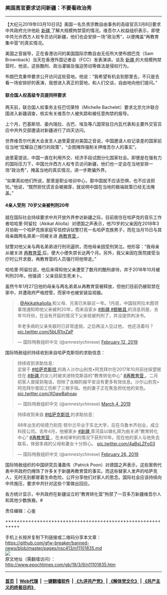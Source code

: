 ### 美国高官要求访问新疆：不要看政治秀
------------------------

<p>
 【大纪元2019年03月10日讯】美国一名负责宗教自由事务的高级官员3月8日要求中共政府允许他赴
 <a href="http://www.epochtimes.com/gb/tag/%E6%96%B0%E7%96%86.html">
  新疆
 </a>
 了解大规模拘禁营的情况。维吾尔人权益组织表示，即使中共允许西方人权专员访问新疆，他们也会安排一场“政治秀”，以便掩盖“再教育集中营”的真实情况。
</p>
<p>
 美国之音报导，正在香港访问的美国国际宗教自由无任所大使布朗巴克（Sam Brownback）当天在香港外国记者会（FCC）发表演讲。谈及
 <a href="http://www.epochtimes.com/gb/tag/%E6%96%B0%E7%96%86.html">
  新疆
 </a>
 的大规模拘禁营时，他说，这些酷刑、政治灌输及强迫劳动等做法是侵权行为。
</p>
<p>
 布朗巴克重申要求公开访问这些营地。他说：“我希望有机会到那里去，不只是去看一场安排好的表演，我想进入真正的营地，和人们交谈，自由地向他们提问。”
</p>
<h4>
 联合国人权高级专员提同样要求
</h4>
<p>
 两天前，联合国人权事务主任巴切莱特（Michelle Bachelet）要求北京允许联合国进入新疆调查，核实有关维吾尔人被失踪和被任意拘禁的报导。
</p>
<p>
 上个月，巴基斯坦、委内瑞拉、古巴、埃及等八国常驻日内瓦代表和主要外交官员应中共外交部邀请对新疆进行了四天访问。
</p>
<p>
 世界维吾尔代表大会发言人迪里夏提对美国之音说，中国邀请人权记录差的国家前往当地“炫耀自己推行的政策”，“企图掩饰强制关押维吾尔人的事实”。
</p>
<p>
 迪里夏提说，中国一直在利用外交、经济手段试图分化国家社会。即便是在强有力的国际压力下，中国允许西方人权专员访问新疆，他们也一定会在当地安排一场“政治秀”，掩盖当地的真实情况，进一步欺骗外界。
</p>
<p>
 “如果真如他们所说，那里是职业培训中心，那中国就不应该恐惧，也不应该担忧。”他说，“既然担忧谎言会被揭穿，就说明中国在当地的极端政策已经无法掩盖。”
</p>
<h4>
 4亲人受刑  70岁父亲被判刑20年
</h4>
<p>
 就在国际社会持续要求中共开放外界参访新疆之际，目前居住在哈萨克的音乐工作者哈哈里·阿留拉（Akikat Aliolla）对德国之声表示，他70岁的父亲因在2018年3月协助一个哈萨克族家庭写信控诉狱警打死一名哈萨克族男子，而在当月15日与其母亲跟两名弟弟一同被关进
 <a href="http://www.epochtimes.com/gb/tag/%E5%86%8D%E6%95%99%E8%82%B2%E8%90%A5.html">
  再教育营
 </a>
 。
</p>
<p>
 狱警对他父亲与两名弟弟进行刑讯逼供，而他母亲因受刑哭泣。他形容：“我母亲从被关进
 <a href="http://www.epochtimes.com/gb/tag/%E5%86%8D%E6%95%99%E8%82%B2%E8%90%A5.html">
  再教育营
 </a>
 后，便大小便失禁长达两个月。另外，我父亲因在医院接受治疗时公开求救，再教育营的人员强行将他带走。”
</p>
<p>
 哈哈里·阿留拉说，他后来得知他父亲遭受了数月的酷刑虐待，并于2018年10月被判刑20年。他强调：父亲目前生死未卜。
</p>
<p>
 虽然今年1月27日他的母亲与两名弟弟从再教育营被释放，但他们目前仍被软禁在家中，并遭政府严格控管，而家中也被安装监视器。
</p>
<blockquote class="twitter-tweet" data-lang="en">
 <p dir="ltr" lang="zh">
  .
  <a href="https://twitter.com/Akikatkaliolla?ref_src=twsrc%5Etfw">
   @Akikatkaliolla
  </a>
  和父母、兄弟已失联近一年。1月底，中国驻阿拉木图领事馆通知称他父亲被判20年，而来自家乡
  <a href="https://twitter.com/hashtag/%E6%96%B0%E7%96%86?src=hash&amp;ref_src=twsrc%5Etfw">
   #新疆
  </a>
  <a href="https://twitter.com/hashtag/%E9%A2%9D%E6%95%8F%E5%8E%BF?src=hash&amp;ref_src=twsrc%5Etfw">
   #额敏县
  </a>
  的消息则是，去年10月份，在没有开庭的情况下父亲就被判刑了，并没提供判决书。
 </p>
 <p>
  年老多病的父亲失联时已非常虚弱，之后再没人见过他， 他还活着吗？
  <a href="https://t.co/5bLR1ixZaP">
   pic.twitter.com/5bLR1ixZaP
  </a>
 </p>
 <p>
  — 国际特赦组织中文 (@amnestychinese)
  <a href="https://twitter.com/amnestychinese/status/1095238363131596800?ref_src=twsrc%5Etfw">
   February 12, 2019
  </a>
 </p>
</blockquote>
<p>
</p>
<p>
 国际特赦组织持续收到来自哈萨克斯坦的求助信息：
</p>
<blockquote class="twitter-tweet" data-lang="en">
 <p dir="ltr" lang="zh">
  持续收到求助信息：
  <br/>
  定居于
  <a href="https://twitter.com/hashtag/%E5%93%88%E8%90%A8%E5%85%8B%E6%96%AF%E5%9D%A6?src=hash&amp;ref_src=twsrc%5Etfw">
   #哈萨克斯坦
  </a>
  的商人沙尔山别克•阿克拜尔在2017年10月前往探望居住在
  <a href="https://twitter.com/hashtag/%E6%96%B0%E7%96%86?src=hash&amp;ref_src=twsrc%5Etfw">
   #新疆
  </a>
  的女儿时被关进特克斯县的“教育转化中心”
  <a href="https://twitter.com/hashtag/%E5%86%8D%E6%95%99%E8%82%B2%E8%90%A5?src=hash&amp;ref_src=twsrc%5Etfw">
   #再教育营
  </a>
  。二月初家人曾接到电话，但除了含糊的报平安没有更多有效信息。沙尔山别克•阿克拜尔曾因工伤断了三根手指。他的妻子正在焦急担忧他的安危。
  <a href="https://t.co/XOawBahoav">
   pic.twitter.com/XOawBahoav
  </a>
 </p>
 <p>
  — 国际特赦组织中文 (@amnestychinese)
  <a href="https://twitter.com/amnestychinese/status/1102433491025887238?ref_src=twsrc%5Etfw">
   March 4, 2019
  </a>
 </p>
</blockquote>
<p>
</p>
<blockquote class="twitter-tweet" data-lang="en">
 <p dir="ltr" lang="zh">
  持续收到来自
  <a href="https://twitter.com/hashtag/%E5%93%88%E8%90%A8%E5%85%8B%E6%96%AF%E5%9D%A6?src=hash&amp;ref_src=twsrc%5Etfw">
   #哈萨克斯坦
  </a>
  的求助信息：
 </p>
 <p>
  88年出生的哈德力别克·努尔兰毕业于东北大学，后在乌鲁木齐创业，成立科技公司。去年4月，他被家乡
  <a href="https://twitter.com/hashtag/%E6%96%B0%E7%96%86?src=hash&amp;ref_src=twsrc%5Etfw">
   #新疆
  </a>
  青河县以做礼拜为由关进”教育转化中心“
  <a href="https://twitter.com/hashtag/%E5%86%8D%E6%95%99%E8%82%B2%E8%90%A5?src=hash&amp;ref_src=twsrc%5Etfw">
   #再教育营
  </a>
  ，在未经审判的情况下获刑10年。现在他的家人与他失去联系，体弱多病的父母和妻女十分担心。
  <a href="https://t.co/4aBsLZFo03">
   pic.twitter.com/4aBsLZFo03
  </a>
 </p>
 <p>
  — 国际特赦组织中文 (@amnestychinese)
  <a href="https://twitter.com/amnestychinese/status/1100288256564899840?ref_src=twsrc%5Etfw">
   February 26, 2019
  </a>
 </p>
</blockquote>
<p>
</p>
<p>
 国际特赦组织的中国研究员潘嘉伟（Patrick Poon）对德国之声表示，这些案例代表中共政府仍掩饰了许多关于新疆再教育营的事实。而这些替家人发声的哈萨克人，无时无刻都冒着生命危险，公开分享他们对家人的思念。国际社会应该持续向中共施压，要求中共针对这些个案做出回应。
</p>
<p>
 各方统计显示，中共政府在新疆设立的“教育转化营”拘禁了一百多万新疆维吾尔人和其他少数族裔。#
</p>
<p>
 责任编辑：心鉴
</p>

+++++++++++++++++++++++++++++++++++++++++++++++++++++++++++<br/><br/>
手机上长按并复制下列链接或二维码分享本文章：<br/>
https://github.com/gfw-breaker/banned-news/blob/master/pages/nsc413/n11101835.md <br/>
<a href='https://github.com/gfw-breaker/banned-news/blob/master/pages/nsc413/n11101835.md'><img src='https://github.com/gfw-breaker/banned-news/blob/master/pages/nsc413/n11101835.md.png'/></a> <br/>
原文地址（需翻墙访问）：http://www.epochtimes.com/gb/19/3/9/n11101835.htm


------------------------
#### [首页](https://github.com/gfw-breaker/banned-news/blob/master/README.md) &nbsp;|&nbsp; [Web代理](https://github.com/labour-camp/helloworld) &nbsp;|&nbsp; [一键翻墙软件](https://github.com/gfw-breaker/nogfw/blob/master/README.md) &nbsp;| [《九评共产党》](https://github.com/gfw-breaker/9ping.md/blob/master/README.md#九评之一评共产党是什么) | [《解体党文化》](https://github.com/gfw-breaker/jtdwh.md/blob/master/README.md) | [《共产主义的终极目的》](https://github.com/gfw-breaker/gczydzjmd.md/blob/master/README.md)

